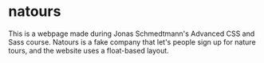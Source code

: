 # natours
This is a webpage made during Jonas Schmedtmann's Advanced CSS and Sass course. Natours is a fake company that let's people sign up for nature tours, and the website uses a float-based layout. 
